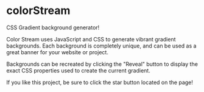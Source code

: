 # colorStream
CSS Gradient background generator!


Color Stream uses JavaScript and CSS to generate vibrant gradient backgrounds. Each background is completely unique, and can be used as a great banner for your website or project.

Backgrounds can be recreated by clicking the "Reveal" button to display the exact CSS properties used to create the current gradient.

If you like this project, be sure to click the star button located on the page!
